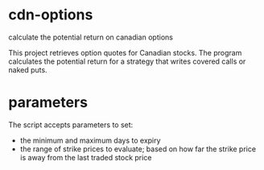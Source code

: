 # cdn-options
calculate the potential return on canadian options

This project retrieves option quotes for Canadian stocks.
The program calculates the potential return for a strategy
that writes covered calls or naked puts.

# parameters

The script accepts parameters to set:
- the minimum and maximum days to expiry
- the range of strike prices to evaluate; based on how
far the strike price is away from the last traded stock price